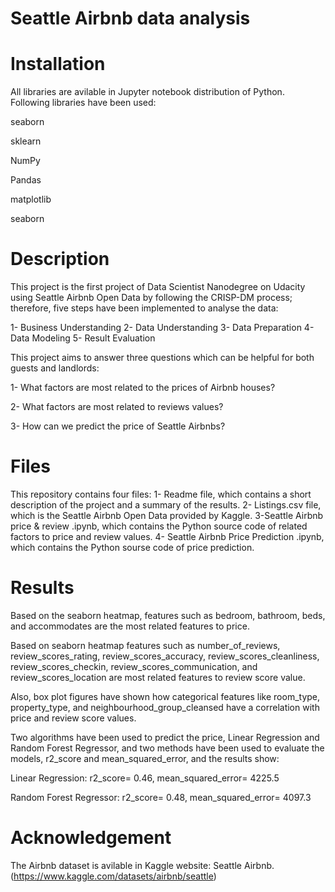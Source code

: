 # Seattle Airbnb data analysis
# Installation
All libraries are avilable in Jupyter notebook distribution of Python. Following libraries have been used:

seaborn

sklearn

NumPy

Pandas

matplotlib

seaborn

# Description

This project is the first project of Data Scientist Nanodegree on Udacity using Seattle Airbnb Open Data by following the CRISP-DM process; therefore, five steps have been implemented to analyse the data:

1- Business Understanding 
2- Data Understanding
3- Data Preparation
4- Data Modeling
5- Result Evaluation

This project aims to answer three questions which can be helpful for both guests and landlords:

1- What factors are most related to the prices of Airbnb houses?

2- What factors are most related to reviews values?

3- How can we predict the price of Seattle Airbnbs?


# Files

This repository contains four files:
1- Readme file, which contains a short description of the project and a summary of the results.
2- Listings.csv file, which is the Seattle Airbnb Open Data provided by Kaggle.
3-Seattle Airbnb price & review .ipynb, which contains the Python source code of related factors to price and review values.
4- Seattle Airbnb Price Prediction .ipynb, which contains the Python sourse code of price prediction.

# Results

Based on the seaborn heatmap, features such as bedroom, bathroom, beds, and accommodates are the most related features to price.

Based on seaborn heatmap features such as number_of_reviews, review_scores_rating, review_scores_accuracy, review_scores_cleanliness, review_scores_checkin, review_scores_communication, and review_scores_location are most related features to review score value.

Also, box plot figures have shown how categorical features like room_type, property_type, and neighbourhood_group_cleansed have a correlation with price and review score values.

Two algorithms have been used to predict the price, Linear Regression and Random Forest Regressor, and two methods have been used to evaluate the models, r2_score and mean_squared_error, and the results show:

Linear Regression: r2_score= 0.46, mean_squared_error= 4225.5

Random Forest Regressor: r2_score= 0.48, mean_squared_error= 4097.3

# Acknowledgement

The Airbnb dataset is avilable in Kaggle website: Seattle Airbnb.(https://www.kaggle.com/datasets/airbnb/seattle)


